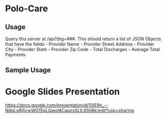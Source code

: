 # Polo-Care

## Usage
Query this server at /api?drg=###.
This should return a list of JSON Objects that have the fields
	- Provider Name
	- Provider Street Address
	- Provider City
	- Provider State
	- Provider Zip Code
	- Total Discharges
	- Average Total Payments
## Sample Usage

# Google Slides Presentation
https://docs.google.com/presentation/d/10jE9n_--NdqLsR0jcwW07EpLQwoIACaqzsSLtL65hBk/edit?usp=sharing 
